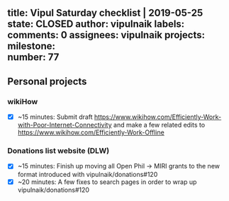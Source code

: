 title:	Vipul Saturday checklist | 2019-05-25
state:	CLOSED
author:	vipulnaik
labels:	
comments:	0
assignees:	vipulnaik
projects:	
milestone:	
number:	77
--
## Personal projects

### wikiHow

- [x] ~15 minutes: Submit draft https://www.wikihow.com/Efficiently-Work-with-Poor-Internet-Connectivity and make a few related edits to https://www.wikihow.com/Efficiently-Work-Offline

### Donations list website (DLW)

- [x] ~15 minutes: Finish up moving all Open Phil -> MIRI grants to the new format introduced with vipulnaik/donations#120
- [x] ~20 minutes: A few fixes to search pages in order to wrap up vipulnaik/donations#120
